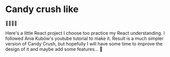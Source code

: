 # Candy crush like 

🍬🍭🍦🍪

Here's a little React project I choose too practice my React understanding. 
I followed Ania Kubów's youtube tutorial to make it. Result is a much simpler version of Candy Crush, but hopefully I will have some time to improve the design of it and maybe add some features... 🤞

